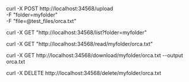 curl -X POST http://localhost:34568/upload \
  -F "folder=myfolder" \
  -F "file=@test_files/orca.txt"

curl -X GET "http://localhost:34568/list?folder=myfolder"

curl -X GET "http://localhost:34568/read/myfolder/orca.txt"

curl -X GET http://localhost:34568/download/myfolder/orca.txt --output orca.txt

curl -X DELETE http://localhost:34568/delete/myfolder/orca.txt
